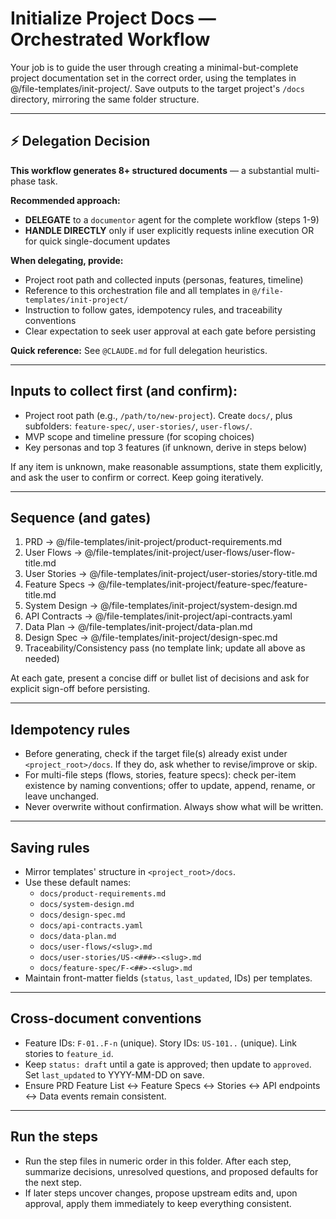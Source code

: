 # Initialize Project Docs — Orchestrated Workflow

Your job is to guide the user through creating a minimal-but-complete project documentation set in the correct order, using the templates in @/file-templates/init-project/. Save outputs to the target project's `/docs` directory, mirroring the same folder structure.

---

## ⚡ Delegation Decision

**This workflow generates 8+ structured documents** — a substantial multi-phase task.

**Recommended approach:**
- **DELEGATE** to a `documentor` agent for the complete workflow (steps 1-9)
- **HANDLE DIRECTLY** only if user explicitly requests inline execution OR for quick single-document updates

**When delegating, provide:**
- Project root path and collected inputs (personas, features, timeline)
- Reference to this orchestration file and all templates in `@/file-templates/init-project/`
- Instruction to follow gates, idempotency rules, and traceability conventions
- Clear expectation to seek user approval at each gate before persisting

**Quick reference:** See `@CLAUDE.md` for full delegation heuristics.

---

## Inputs to collect first (and confirm):
- Project root path (e.g., `/path/to/new-project`). Create `docs/`, plus subfolders: `feature-spec/`, `user-stories/`, `user-flows/`.
- MVP scope and timeline pressure (for scoping choices)
- Key personas and top 3 features (if unknown, derive in steps below)

If any item is unknown, make reasonable assumptions, state them explicitly, and ask the user to confirm or correct. Keep going iteratively.

---

## Sequence (and gates)
1. PRD → @/file-templates/init-project/product-requirements.md
2. User Flows → @/file-templates/init-project/user-flows/user-flow-title.md
3. User Stories → @/file-templates/init-project/user-stories/story-title.md
4. Feature Specs → @/file-templates/init-project/feature-spec/feature-title.md
5. System Design → @/file-templates/init-project/system-design.md
6. API Contracts → @/file-templates/init-project/api-contracts.yaml
7. Data Plan → @/file-templates/init-project/data-plan.md
8. Design Spec → @/file-templates/init-project/design-spec.md
9. Traceability/Consistency pass (no template link; update all above as needed)

At each gate, present a concise diff or bullet list of decisions and ask for explicit sign-off before persisting.

---

## Idempotency rules
- Before generating, check if the target file(s) already exist under `<project_root>/docs`. If they do, ask whether to revise/improve or skip.
- For multi-file steps (flows, stories, feature specs): check per-item existence by naming conventions; offer to update, append, rename, or leave unchanged.
- Never overwrite without confirmation. Always show what will be written.

---

## Saving rules
- Mirror templates' structure in `<project_root>/docs`.
- Use these default names:
  - `docs/product-requirements.md`
  - `docs/system-design.md`
  - `docs/design-spec.md`
  - `docs/api-contracts.yaml`
  - `docs/data-plan.md`
  - `docs/user-flows/<slug>.md`
  - `docs/user-stories/US-<###>-<slug>.md`
  - `docs/feature-spec/F-<##>-<slug>.md`
- Maintain front-matter fields (`status`, `last_updated`, IDs) per templates.

---

## Cross-document conventions
- Feature IDs: `F-01..F-n` (unique). Story IDs: `US-101..` (unique). Link stories to `feature_id`.
- Keep `status: draft` until a gate is approved; then update to `approved`. Set `last_updated` to YYYY-MM-DD on save.
- Ensure PRD Feature List ↔ Feature Specs ↔ Stories ↔ API endpoints ↔ Data events remain consistent.

---

## Run the steps
- Run the step files in numeric order in this folder. After each step, summarize decisions, unresolved questions, and proposed defaults for the next step.
- If later steps uncover changes, propose upstream edits and, upon approval, apply them immediately to keep everything consistent.
